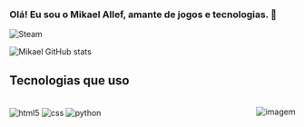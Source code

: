 ### Olá! Eu sou o Mikael Allef, amante de jogos e tecnologias. 🌌
![Steam](https://img.shields.io/badge/Steam-000000?style=for-the-badge&logo=steam&logoColor=white)


![Mikael GitHub stats](https://github-readme-stats.vercel.app/api?username=mikaelallef&show_icons=true&theme=dark)

## Tecnologias que uso
<div style="Display: inline_block"><br/>
  <img align="center" alt="html5" src="https://img.shields.io/badge/HTML5-E34F26?style=for-the-badge&logo=html5&logoColor=white"/>
  <img align="center" alt="css" src="https://img.shields.io/badge/CSS-239120?&style=for-the-badge&logo=css3&logoColor=white"/>
  <img align="center" alt="python" src="https://img.shields.io/badge/Python-14354C?style=for-the-badge&logo=python&logoColor=white"/>
  <img align="right" alt="imagem" src="https://cdn.discordapp.com/attachments/736979168830423171/956978629219323954/numero-nove.gif"/>
  
  </div>
